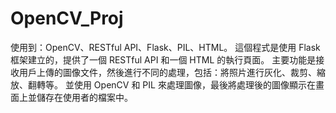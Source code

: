 # OpenCV_Proj
使用到：OpenCV、RESTful API、Flask、PIL、HTML。
這個程式是使用 Flask 框架建立的，提供了一個 RESTful API 和一個 HTML 的執行頁面。
主要功能是接收用戶上傳的圖像文件，然後進行不同的處理，包括：將照片進行灰化、裁剪、縮放、翻轉等。
並使用 OpenCV 和 PIL 來處理圖像，最後將處理後的圖像顯示在畫面上並儲存在使用者的檔案中。
